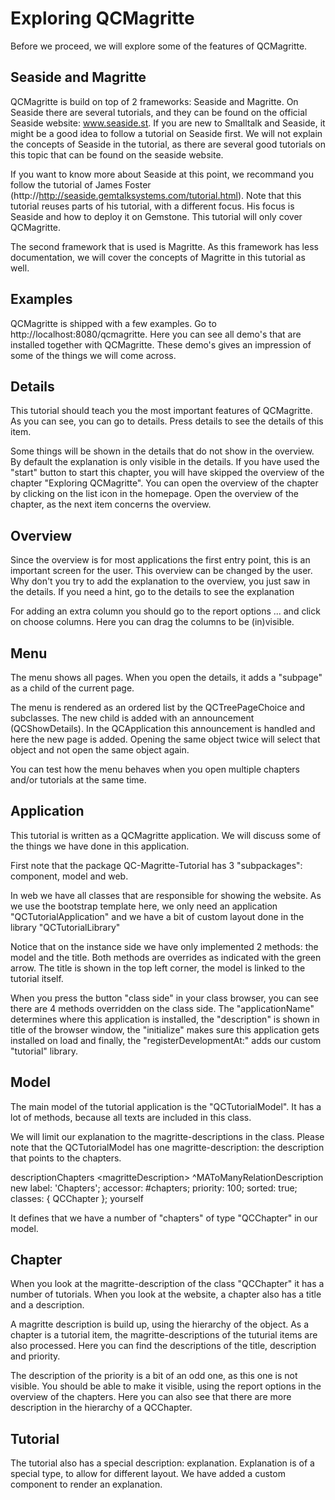 # Exploring QCMagritte

Before we proceed, we will explore some of the features of QCMagritte.

## Seaside and Magritte

QCMagritte is build on top of 2 frameworks: Seaside and Magritte. On
Seaside there are several tutorials, and they can be found on the
official Seaside website: www.seaside.st. If you are new to Smalltalk
and Seaside, it might be a good idea to follow a tutorial on Seaside
first. We will not explain the concepts of Seaside in the tutorial, as
there are several good tutorials on this topic that can be found on the
seaside website.

If you want to know more about Seaside at this point, we recommand you
follow the tutorial of James Foster
(http://http://seaside.gemtalksystems.com/tutorial.html). Note that this
tutorial reuses parts of his tutorial, with a different focus. His focus
is Seaside and how to deploy it on Gemstone. This tutorial will only
cover QCMagritte.

The second framework that is used is Magritte. As this framework has
less documentation, we will cover the concepts of Magritte in this
tutorial as well.

## Examples

QCMagritte is shipped with a few examples. Go to
http://localhost:8080/qcmagritte. Here you can see all demo's that are
installed together with QCMagritte. These demo's gives an impression of
some of the things we will come across.

## Details

This tutorial should teach you the most important features of
QCMagritte. As you can see, you can go to details. Press details to see
the details of this item.

Some things will be shown in the details that do not show in the
overview. By default the explanation is only visible in the details. If
you have used the "start" button to start this chapter, you will have
skipped the overview of the chapter "Exploring QCMagritte". You can open
the overview of the chapter by clicking on the list icon in the
homepage. Open the overview of the chapter, as the next item concerns
the overview.

## Overview

Since the overview is for most applications the first entry point, this
is an important screen for the user. This overview can be changed by the
user. Why don't you try to add the explanation to the overview, you just
saw in the details. If you need a hint, go to the details to see the
explanation

For adding an extra column you should go to the report options ... and
click on choose columns. Here you can drag the columns to be
(in)visible.

## Menu

The menu shows all pages. When you open the details, it adds a "subpage"
as a child of the current page.

The menu is rendered as an ordered list by the QCTreePageChoice and
subclasses. The new child is added with an announcement (QCShowDetails).
In the QCApplication this announcement is handled and here the new page
is added. Opening the same object twice will select that object and not
open the same object again.

You can test how the menu behaves when you open multiple chapters and/or
tutorials at the same time.

## Application

This tutorial is written as a QCMagritte application. We will discuss
some of the things we have done in this application.

First note that the package QC-Magritte-Tutorial has 3 "subpackages":
component, model and web.

In web we have all classes that are responsible for showing the website.
As we use the bootstrap template here, we only need an application
"QCTutorialApplication" and we have a bit of custom layout done in the
library "QCTutorialLibrary"

Notice that on the instance side we have only implemented 2 methods: the
model and the title. Both methods are overrides as indicated with the
green arrow. The title is shown in the top left corner, the model is
linked to the tutorial itself.

When you press the button "class side" in your class browser, you can
see there are 4 methods overridden on the class side. The
"applicationName" determines where this application is installed, the
"description" is shown in title of the browser window, the "initialize"
makes sure this application gets installed on load and finally, the
"registerDevelopmentAt:" adds our custom "tutorial" library.

## Model

The main model of the tutorial application is the "QCTutorialModel". It
has a lot of methods, because all texts are included in this class.

We will limit our explanation to the magritte-descriptions in the class.
Please note that the QCTutorialModel has one magritte-description: the
description that points to the chapters.

descriptionChapters
\<magritteDescription\>
^MAToManyRelationDescription new
label: 'Chapters';
accessor: \#chapters;
priority: 100;
sorted: true;
classes: { QCChapter };
yourself

It defines that we have a number of "chapters" of type "QCChapter" in
our model.

## Chapter

When you look at the magritte-description of the class "QCChapter" it
has a number of tutorials. When you look at the website, a chapter also
has a title and a description.

A magritte description is build up, using the hierarchy of the object.
As a chapter is a tutorial item, the magritte-descriptions of the
tuturial items are also processed. Here you can find the descriptions of
the title, description and priority.

The description of the priority is a bit of an odd one, as this one is
not visible. You should be able to make it visible, using the report
options in the overview of the chapters. Here you can also see that
there are more description in the hierarchy of a QCChapter.

## Tutorial

The tutorial also has a special description: explanation. Explanation is
of a special type, to allow for different layout. We have added a custom
component to render an explanation.
